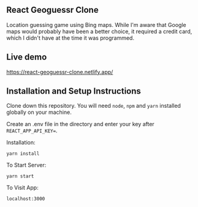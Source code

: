 ## React Geoguessr Clone

Location guessing game using Bing maps. While I'm aware that Google maps would probably have been a better choice, it required a credit card, which I didn't have at the time it was programmed. 

## Live demo

https://react-geoguessr-clone.netlify.app/

## Installation and Setup Instructions

Clone down this repository. You will need `node`, `npm` and `yarn` installed globally on your machine.  

Create an .env file in the directory and enter your key after `REACT_APP_API_KEY=`.

Installation:

`yarn install`

To Start Server:

`yarn start`  

To Visit App:

`localhost:3000`  
